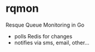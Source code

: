 rqmon
=====

Resque Queue Monitoring in Go

* polls Redis for changes
* notifies via sms, email, other...
